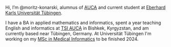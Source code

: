 Hi, I’m @moritz-konarski, alumnus of [AUCA](https://auca.kg) and current student at [Eberhard Karls Universität Tübingen](https://uni-tuebingen.de/).

I have a BA in applied mathematics and informatics, spent a year teaching English and informatics at [TSI AUCA](https://tsiauca.kg/en/) in Bishkek, Kyrgyzstan, and am currently based near Tübingen, Germany. 
At Universität Tübingen I'm working on my [MSc in Medical Informatics](https://uni-tuebingen.de/de/111851) to be finished 2024.
